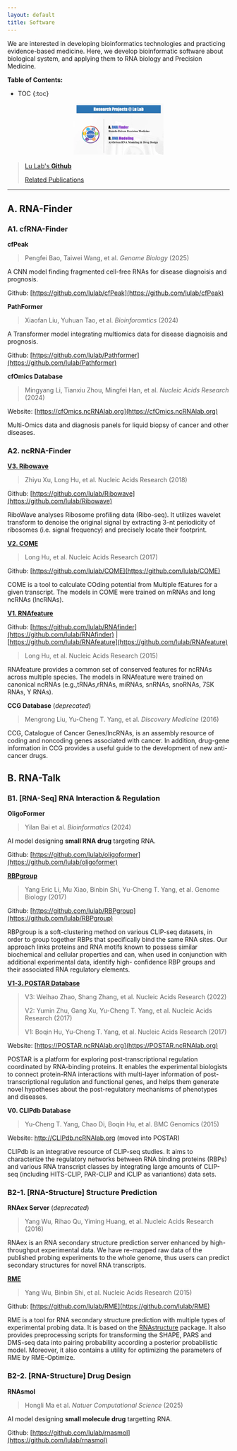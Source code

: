```yaml
---
layout: default
title: Software
---
```


We are interested in developing bioinformatics technologies and practicing evidence-based medicine.
Here, we develop bioinformatic software about biological system, and applying them to RNA biology and Precision Medicine.


**Table of Contents:**

* TOC
{:toc}
<div align="middle">
<img src="../projects/projects.webp" style="zoom:20%;" />
</div>




> [Lu Lab's **Github**](https://github.com/lulab)
> 
> [Related Publications](../publications/pub.md)



---





## A. RNA-Finder


### A1. cfRNA-Finder

**cfPeak** 

>  Pengfei Bao, Taiwei Wang, et al. *Genome Biology* (2025)

A CNN model finding fragmented cell-free RNAs for disease diagnoisis and prognosis.

Github: [https://github.com/lulab/cfPeak](https://github.com/lulab/cfPeak)


**PathFormer** 

>  Xiaofan Liu, Yuhuan Tao, et al. *Bioinforamtics* (2024)

A Transformer model integrating multiomics data for disease diagnoisis and prognosis.

Github: [https://github.com/lulab/Pathformer](https://github.com/lulab/Pathformer)


**cfOmics Database** 

>  Mingyang Li, Tianxiu Zhou, Mingfei Han, et al. *Nucleic Acids Research* (2024)

Website: [https://cfOmics.ncRNAlab.org](https://cfOmics.ncRNAlab.org)

Multi-Omics data and diagnosis panels for liquid biopsy of cancer and other diseases.





### A2. ncRNA-Finder

[**V3. Ribowave**](https://lulab.github.io/Ribowave)

> Zhiyu Xu, Long Hu, et al. Nucleic Acids Research (2018)

Github: [https://github.com/lulab/Ribowave](https://github.com/lulab/Ribowave)


RiboWave analyses Ribosome profiling data (Ribo-seq). It utilizes wavelet transform to denoise the original signal by extracting 3-nt periodicity of ribosomes (i.e. signal frequency) and precisely locate their footprint.

[**V2. COME**](https://github.com/lulab/COME)

> Long Hu, et al. Nucleic Acids Research (2017)

Github: [https://github.com/lulab/COME](https://github.com/lulab/COME)

COME is a tool to calculate COding potential from Multiple fEatures for a given transcript. The models in COME were trained on mRNAs and long ncRNAs (lncRNAs).

[**V1. RNAfeature**](http://Rnafeature.ncrnalab.org)

Github: [https://github.com/lulab/RNAfinder](https://github.com/lulab/RNAfinder) \|  [https://github.com/lulab/RNAfeature](https://github.com/lulab/RNAfeature)

> Long Hu, et al. Nucleic Acids Research (2015)

RNAfeature provides a common set of conserved features for ncRNAs across multiple species. The models in RNAfeature were trained on canonical ncRNAs (e.g.,tRNAs,rRNAs, miRNAs, snRNAs, snoRNAs, 7SK RNAs, Y RNAs).



**CCG Database** (*deprecated*)

> Mengrong Liu, Yu-Cheng T. Yang, et al. *Discovery Medicine* (2016)

CCG, Catalogue of Cancer Genes/lncRNAs, is an assembly resource of coding and noncoding genes associated with cancer. In addition, drug-gene information in CCG provides a useful guide to the development of new anti-cancer drugs.





## B. RNA-Talk

### B1. [RNA-Seq] RNA Interaction & Regulation

**OligoFormer** 

>  Yilan Bai  et al. *Bioinformatics* (2024)

AI model designing **small RNA drug** targeting RNA. 

Github: [https://github.com/lulab/oligoformer](https://github.com/lulab/oligoformer)



[**RBPgroup**](http://RNAtarget.ncrnalab.org/RBPgroup)

> Yang Eric Li, Mu Xiao, Binbin Shi, Yu-Cheng T. Yang, et al. Genome Biology (2017)

Github: [https://github.com/lulab/RBPgroup](https://github.com/lulab/RBPgroup)

RBPgroup is a soft-clustering method on various CLIP-seq datasets, in order to group together RBPs that specifically bind the same RNA sites. Our approach links proteins and RNA motifs known to possess similar biochemical and cellular properties and can, when used in conjunction with additional experimental data, identify high- confidence RBP groups and their associated RNA regulatory elements.



[**V1-3. POSTAR Database**](https://POSTAR.ncRNAlab.org)

>  V3: Weihao Zhao, Shang Zhang, et al. Nucleic Acids Research  (2022)
>
>  V2: Yumin Zhu, Gang Xu, Yu-Cheng T. Yang,  et al. Nucleic Acids Research  (2017)
>
>  V1: Boqin Hu, Yu-Cheng T. Yang,  et al. Nucleic Acids Research  (2017)

Website: [https://POSTAR.ncRNAlab.org](https://POSTAR.ncRNAlab.org)

POSTAR is a platform for exploring post-transcriptional regulation coordinated by RNA-binding proteins. It enables the experimental biologists to connect protein-RNA interactions with multi-layer information of post-transcriptional regulation and functional genes, and helps them generate novel hypotheses about the post-regulatory mechanisms of phenotypes and diseases.

**V0. CLIPdb Database**

>  Yu-Cheng T. Yang, Chao Di, Boqin Hu, et al. BMC Genomics (2015)

Website: http://CLIPdb.ncRNAlab.org (moved into POSTAR)

CLIPdb is an integrative resource of CLIP-seq studies. It aims to characterize the regulatory networks between RNA binding proteins (RBPs) and various RNA transcript classes by integrating large amounts of CLIP-seq (including HITS-CLIP, PAR-CLIP and iCLIP as variantions) data sets.


### B2-1. [RNA-Structure] Structure Prediction

**RNAex Server** (*deprecated*)

>  Yang Wu, Rihao Qu, Yiming Huang, et al. Nucleic Acids Research (2016)

RNAex is an RNA secondary structure prediction server enhanced by high-throughput experimental data. We have re-mapped raw data of the published probing experiments to the whole genome, thus users can predict secondary structures for novel RNA transcripts.

[**RME**](https://github.com/lulab/RME)

>  Yang Wu, Binbin Shi, et al. Nucleic Acids Research (2015)

Github: [https://github.com/lulab/RME](https://github.com/lulab/RME)

RME is a tool for RNA secondary structure prediction with multiple types of experimental probing data. It is based on the [RNAstructure](http://rna.urmc.rochester.edu/RNAstructure.html) package. It also provides preprocessing scripts for transforming the SHAPE, PARS and DMS-seq data into pairing probability according a posterior probabilistic model. Moreover, it also contains a utility for optimizing the parameters of RME by RME-Optimize.


### B2-2. [RNA-Structure] Drug Design

**RNAsmol**

> Hongli Ma et al. *Natuer Computational Science* (2025)

AI model designing **small molecule drug** targetting RNA.

Github: [https://github.com/lulab/rnasmol](https://github.com/lulab/rnasmol)











